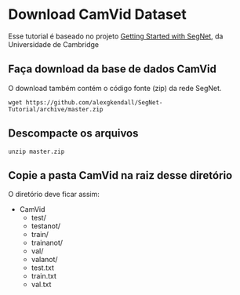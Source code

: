 # Download CamVid Dataset

Esse tutorial é baseado no projeto [Getting Started with SegNet](http://mi.eng.cam.ac.uk/projects/segnet/tutorial.html), da Universidade de Cambridge

## Faça download da base de dados CamVid 

O download também contém o código fonte (zip) da rede SegNet.

```
wget https://github.com/alexgkendall/SegNet-Tutorial/archive/master.zip
```

## Descompacte os arquivos 

```
unzip master.zip
```

## Copie a pasta CamVid na raiz desse diretório

O diretório deve ficar assim:
- CamVid
  - test/
  - testanot/
  - train/
  - trainanot/
  - val/
  - valanot/
  - test.txt
  - train.txt
  - val.txt
